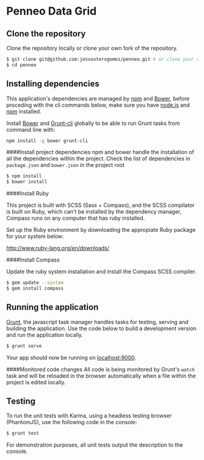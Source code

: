 # Penneo Data Grid

## Clone the repository
Clone the repository locally or clone your own fork of the repository.
```sh
$ git clone git@github.com:jesusoterogomez/penneo.git # or clone your own fork
$ cd penneo
```

## Installing dependencies

This application's dependencies are managed by [npm](https://www.npmjs.org/) and [Bower](http://bower.io/), before proceding with the cli commands below, make sure you have [node.js](http://nodejs.org/) and [npm](https://www.npmjs.org/) installed.

Install [Bower](http://bower.io/) and [Grunt-cli](http://gruntjs.com/) globally to be able to run Grunt tasks from command line with: 

```sh
npm install -g bower grunt-cli
```

####Install project dependencies
npm and bower handle the installation of all the dependencies within the project. Check the list of dependencies in `package.json` and `bower.json` in the project root

```sh
$ npm install
$ bower install
```

####Install Ruby

This project is built with SCSS (Sass + Compass), and the SCSS compilator is built on Ruby, which can't be installed by the dependency manager, Compass runs on any computer that has ruby installed.

Set up the Ruby environment by downloading the appropiate Ruby package for your system below:

http://www.ruby-lang.org/en/downloads/

####Install Compass

Update the ruby system installation and install the Compass SCSS compiler.

```sh
$ gem update --system
$ gem install compass
```

## Running the application

[Grunt](http://gruntjs.com/), the javascript task manager handles tasks for testing, serving and building the application.
Use the code below to build a development version and run the application locally. 

```sh
$ grunt serve
```

Your app should now be running on [localhost:9000](http://localhost:9000/).

####Monitored code changes
All code is being monitored by Grunt's `watch` task and will be reloaded in the browser automatically when a file within the project is edited locally.  

## Testing

To run the unit tests with Karma, using a headless testing browser (PhantomJS), use the following code in the console:
```sh
$ grunt test
```
For demonstration purposes, all unit tests output the description to the console.
